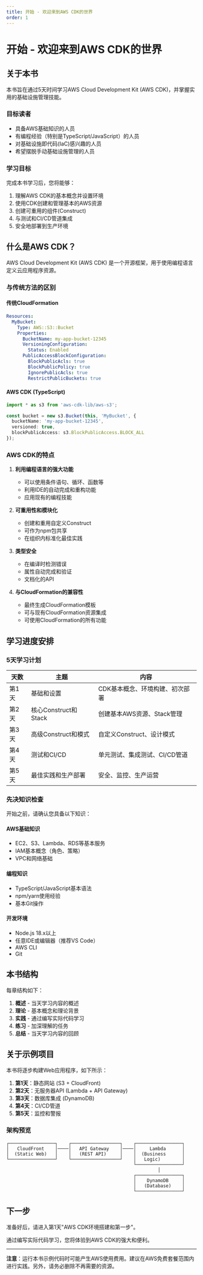```yaml
---
title: 开始 - 欢迎来到AWS CDK的世界
order: 1
---
```


# 开始 - 欢迎来到AWS CDK的世界

## 关于本书

本书旨在通过5天时间学习AWS Cloud Development Kit (AWS CDK)，并掌握实用的基础设施管理技能。

### 目标读者

- 具备AWS基础知识的人员
- 有编程经验（特别是TypeScript/JavaScript）的人员
- 对基础设施即代码(IaC)感兴趣的人员
- 希望摆脱手动基础设施管理的人员

### 学习目标

完成本书学习后，您将能够：

1. 理解AWS CDK的基本概念并设置环境
2. 使用CDK创建和管理基本的AWS资源
3. 创建可重用的组件(Construct)
4. 与测试和CI/CD管道集成
5. 安全地部署到生产环境

## 什么是AWS CDK？

AWS Cloud Development Kit (AWS CDK) 是一个开源框架，用于使用编程语言定义云应用程序资源。

### 与传统方法的区别

#### 传统CloudFormation
```yaml
Resources:
  MyBucket:
    Type: AWS::S3::Bucket
    Properties:
      BucketName: my-app-bucket-12345
      VersioningConfiguration:
        Status: Enabled
      PublicAccessBlockConfiguration:
        BlockPublicAcls: true
        BlockPublicPolicy: true
        IgnorePublicAcls: true
        RestrictPublicBuckets: true
```

#### AWS CDK (TypeScript)
```typescript
import * as s3 from 'aws-cdk-lib/aws-s3';

const bucket = new s3.Bucket(this, 'MyBucket', {
  bucketName: 'my-app-bucket-12345',
  versioned: true,
  blockPublicAccess: s3.BlockPublicAccess.BLOCK_ALL
});
```

### AWS CDK的特点

1. **利用编程语言的强大功能**
   - 可以使用条件语句、循环、函数等
   - 利用IDE的自动完成和重构功能
   - 应用现有的编程技能

2. **可重用性和模块化**
   - 创建和重用自定义Construct
   - 可作为npm包共享
   - 在组织内标准化最佳实践

3. **类型安全**
   - 在编译时检测错误
   - 属性自动完成和验证
   - 文档化的API

4. **与CloudFormation的兼容性**
   - 最终生成CloudFormation模板
   - 可与现有CloudFormation资源集成
   - 可使用CloudFormation的所有功能

## 学习进度安排

### 5天学习计划

| 天数 | 主题 | 内容 |
|------|------|------|
| 第1天 | 基础和设置 | CDK基本概念、环境构建、初次部署 |
| 第2天 | 核心Construct和Stack | 创建基本AWS资源、Stack管理 |
| 第3天 | 高级Construct和模式 | 自定义Construct、设计模式 |
| 第4天 | 测试和CI/CD | 单元测试、集成测试、CI/CD管道 |
| 第5天 | 最佳实践和生产部署 | 安全、监控、生产运营 |

### 先决知识检查

开始之前，请确认您具备以下知识：

#### AWS基础知识
- EC2、S3、Lambda、RDS等基本服务
- IAM基本概念（角色、策略）
- VPC和网络基础

#### 编程知识
- TypeScript/JavaScript基本语法
- npm/yarn使用经验
- 基本Git操作

#### 开发环境
- Node.js 18.x以上
- 任意IDE或编辑器（推荐VS Code）
- AWS CLI
- Git

## 本书结构

每章结构如下：

1. **概述** - 当天学习内容的概述
2. **理论** - 基本概念和理论背景
3. **实践** - 通过编写实际代码学习
4. **练习** - 加深理解的任务
5. **总结** - 当天学习内容的回顾

## 关于示例项目

本书将逐步构建Web应用程序，如下所示：

1. **第1天**：静态网站 (S3 + CloudFront)
2. **第2天**：无服务器API (Lambda + API Gateway)
3. **第3天**：数据库集成 (DynamoDB)
4. **第4天**：CI/CD管道
5. **第5天**：监控和警报

### 架构预览

```
┌─────────────────┐    ┌──────────────────┐    ┌─────────────────┐
│   CloudFront    │────│   API Gateway    │────│     Lambda      │
│  (Static Web)   │    │   (REST API)     │    │  (Business      │
└─────────────────┘    └──────────────────┘    │   Logic)        │
                                               └─────────────────┘
                                                        │
                                               ┌─────────────────┐
                                               │    DynamoDB     │
                                               │   (Database)    │
                                               └─────────────────┘
```

## 下一步

准备好后，请进入第1天"AWS CDK环境搭建和第一步"。

通过编写实际代码学习，您将体验到AWS CDK的强大和便利。

---

**注意**：运行本书示例代码时可能产生AWS使用费用。建议在AWS免费套餐范围内进行实践。另外，请务必删除不再需要的资源。